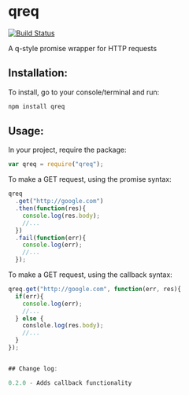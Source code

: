 # qreq
[![Build Status](https://secure.travis-ci.org/jpstevens/qreq.png?branch=master)](https://travis-ci.org/jpstevens/qreq)

A q-style promise wrapper for HTTP requests

## Installation:

To install, go to your console/terminal and run:

```bash
npm install qreq
```

## Usage:

In your project, require the package:

```javascript
var qreq = require("qreq");
```

To make a GET request, using the promise syntax:

```javascript
qreq
  .get("http://google.com")
  .then(function(res){
    console.log(res.body);
    //...
  })
  .fail(function(err){
    console.log(err);
    //...
  });
```

To make a GET request, using the callback syntax:

```javascript
qreq.get("http://google.com", function(err, res){
  if(err){
    console.log(err);
    //...
  } else {
    conslole.log(res.body);
    //...
  }
});


## Change log:

0.2.0 - Adds callback functionality